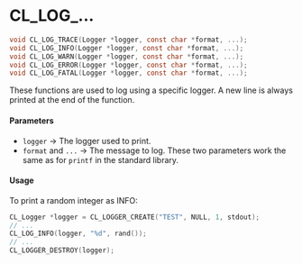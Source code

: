 # CL_LOG_...

```c
void CL_LOG_TRACE(Logger *logger, const char *format, ...);
void CL_LOG_INFO(Logger *logger, const char *format, ...);
void CL_LOG_WARN(Logger *logger, const char *format, ...);
void CL_LOG_ERROR(Logger *logger, const char *format, ...);
void CL_LOG_FATAL(Logger *logger, const char *format, ...);
```

These functions are used to log using a specific logger.
A new line is always printed at the end of the function.

#### Parameters

- `logger` -> The logger used to print.
- `format` and `...` -> The message to log. These two parameters work the same as for `printf` in the standard library.

#### Usage

To print a random integer as INFO:
```c
CL_Logger *logger = CL_LOGGER_CREATE("TEST", NULL, 1, stdout);
// ...
CL_LOG_INFO(logger, "%d", rand());
// ...
CL_LOGGER_DESTROY(logger);
```